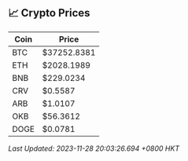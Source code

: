 ## 📈 Crypto Prices

| Coin | Price |
| ---- | ----- |
| BTC | $37252.8381 |
| ETH | $2028.1989 |
| BNB | $229.0234 |
| CRV | $0.5587 |
| ARB | $1.0107 |
| OKB | $56.3612 |
| DOGE | $0.0781 |

_Last Updated: 2023-11-28 20:03:26.694 +0800 HKT_